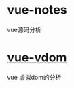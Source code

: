 # vue-notes
vue源码分析

# [vue-vdom](https://github.com/sayid760/vue-notes/tree/master/vue-vdom)
vue 虚拟dom的分析